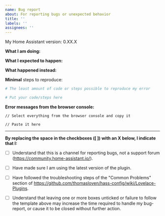```yaml
---
name: Bug report
about: For reporting bugs or unexpected behavior
title: ''
labels: ''
assignees: ''
---
```


My Home Assistant version: 0.XX.X

**What I am doing:**


**What I expected to happen:**


**What happened instead:**


**Minimal** steps to reproduce:


```yaml
# The least amount of code or steps possible to reproduce my error

# Put your code/steps here
```


**Error messages from the browser console:**

```
// Select everything from the browser console and copy it

// Paste it here
```

---

**By replacing the space in the checkboxes ([ ]) with an X below, I indicate that I:**

- [ ] Understand that this is a channel for reporting bugs, not a support forum (https://community.home-assistant.io/).

- [ ] Have made sure I am using the latest version of the plugin.

- [ ] Have followed the troubleshooting steps of the "Common Problems" section of https://github.com/thomasloven/hass-config/wiki/Lovelace-Plugins.

- [ ] Understand that leaving one or more boxes unticked or failure to follow the template above may increase the time required to handle my bug-report, or cause it to be closed without further action.
